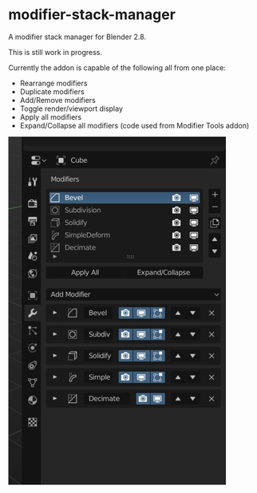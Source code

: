 # modifier-stack-manager
A modifier stack manager for Blender 2.8.

This is still work in progress.

Currently the addon is capable of the following all from one place:
  - Rearrange modifiers
  - Duplicate modifiers
  - Add/Remove modifiers
  - Toggle render/viewport display
  - Apply all modifiers
  - Expand/Collapse all modifiers (code used from Modifier Tools addon)

![Screenshot](./screenshots/modifier_stack_manager.jpg)
